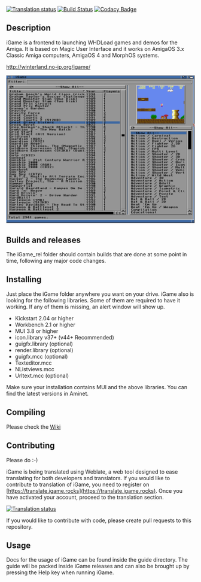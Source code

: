[![Translation status](https://translate.igame.rocks/widget/igame/igame-app/status-badge.png)](https://translate.igame.rocks/engage/igame/)
[![Build Status](https://drone-gh.intercube.gr/api/badges/MrZammler/iGame/status.svg)](https://drone-gh.intercube.gr/MrZammler/iGame)
[![Codacy Badge](https://app.codacy.com/project/badge/Grade/0c890051ba05476f8ea4f9e4ad846a7c)](https://www.codacy.com/gh/walkero-gr/iGame/dashboard?utm_source=github.com&amp;utm_medium=referral&amp;utm_content=walkero-gr/iGame&amp;utm_campaign=Badge_Grade)

## Description

iGame is a frontend to launching WHDLoad games and demos for the Amiga. It is based on Magic User Interface and it works on AmigaOS 3.x Classic Amiga computers, AmigaOS 4 and MorphOS systems.

http://winterland.no-ip.org/igame/

![Alt text](/igame_screen.png?raw=true "iGame screenshot")

## Builds and releases

The iGame_rel folder should contain builds that are done at some point in time, following any major code changes.

## Installing

Just place the iGame folder anywhere you want on your drive. iGame also is looking for the following libraries. Some of them are required to have it working. If any of them is missing, an alert window will show up.

 - Kickstart 2.04 or higher
 - Workbench 2.1 or higher
 - MUI 3.8 or higher
 - icon.library v37+ (v44+ Recommended)
 - guigfx.library (optional)
 - render.library (optional)
 - guigfx.mcc (optional)
 - Texteditor.mcc
 - NListviews.mcc
 - Urltext.mcc (optional)

Make sure your installation contains MUI and the above libraries. You can find the latest versions in Aminet.

## Compiling

Please check the [Wiki](https://github.com/MrZammler/iGame/wiki/Compiling-iGame)

## Contributing

Please do :-)

iGame is being translated using Weblate, a web tool designed to ease translating for both developers and translators. If you would like to contribute to translation of iGame, you need to register on [https://translate.igame.rocks](https://translate.igame.rocks). Once you have activated your account, proceed to the translation section.

[![Translation status](https://translate.igame.rocks/widget/igame/igame-app/287x66-grey.png)](https://translate.igame.rocks/engage/igame/)

If you would like to contribute with code, please create pull requests to this repository.

## Usage

Docs for the usage of iGame can be found inside the guide directory. The guide will be packed inside iGame releases and
can also be brought up by pressing the Help key when running iGame.
